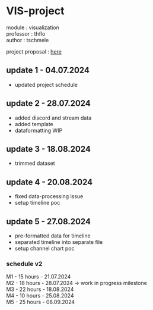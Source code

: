# VIS-project
module : visualization \
professor : thflo \
author : tschmele 

project proposal : [here](https://github.com/tschmele/VIS-project/blob/main/documents/tschmele_project_proposal.pdf)



## update 1 - 04.07.2024
- updated project schedule

## update 2 - 28.07.2024
- added discord and stream data
- added template
- dataformatting WIP

## update 3 - 18.08.2024
- trimmed dataset

## update 4 - 20.08.2024
- fixed data-processing issue
- setup timeline poc

## update 5 - 27.08.2024
- pre-formatted data for timeline
- separated timeline into separate file
- setup channel chart poc

### schedule v2
M1 - 15 hours - 21.07.2024\
M2 - 18 hours - 28.07.2024 -> work in progress milestone\
M3 - 22 hours - 18.08.2024\
M4 - 10 hours - 25.08.2024\
M5 - 25 hours - 08.09.2024

